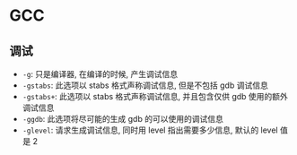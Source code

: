# GCC

## 调试

- `-g`: 只是编译器, 在编译的时候, 产生调试信息
- `-gstabs`: 此选项以 stabs 格式声称调试信息, 但是不包括 gdb 调试信息
- `-gstabs+`: 此选项以 stabs 格式声称调试信息, 并且包含仅供 gdb 使用的额外调试信息
- `-ggdb`: 此选项将尽可能的生成 gdb 的可以使用的调试信息
- `-glevel`: 请求生成调试信息, 同时用 level 指出需要多少信息, 默认的 level 值是 2
